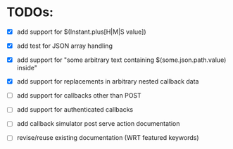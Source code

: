 # TODOs:

- [x] add support for $(Instant.plus[H|M|S value])
- [x] add test for JSON array handling
- [x] add support for "some arbitrary text containing $(some.json.path.value) inside" 

- [x] add support for replacements in arbitrary nested callback data
- [ ] add support for callbacks other than POST
- [ ] add support for authenticated callbacks
- [ ] add callback simulator post serve action documentation
- [ ] revise/reuse existing documentation (WRT featured keywords)
